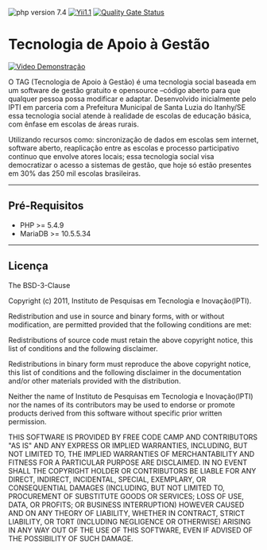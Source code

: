 <!-- [![License](https://img.shields.io/badge/License-BSD%203--Clause-blue.svg)](https://github.com/ipti/br.tag/blame/dev/LICENSE) -->
![php version 7.4](https://badgen.net/badge/PHP/7.4?icon=php&color=7a86b8)
[![Yii1.1](https://img.shields.io/badge/Powered_by-Yii_Framework-green.svg?style=flat)](https://www.yiiframework.com/)
[![Quality Gate Status](https://sonarcloud.io/api/project_badges/measure?project=ipti_br.tag&metric=alert_status)](https://sonarcloud.io/summary/new_code?id=ipti_br.tag)

# Tecnologia de Apoio à Gestão
[![Video Demonstração](https://i.vimeocdn.com/video/485190104-b6a88518e5c4fc2b7357c7db2893a7c8b52cbbe6d37231253bf9d3ac1eec1beb-d_640)](https://vimeo.com/103056664)

 O TAG (Tecnologia de Apoio à Gestão) é uma tecnologia social baseada em um software de gestão gratuito e opensource –código aberto para que qualquer pessoa possa modificar e adaptar.  Desenvolvido inicialmente pelo IPTI em parceria com a Prefeitura Municipal de Santa Luzia do Itanhy/SE essa tecnologia social atende à realidade de escolas de educação básica, com ênfase em escolas de áreas rurais. 

 Utilizando recursos como: sincronização de dados em escolas sem internet, software aberto, reaplicação entre as escolas e processo participativo continuo que envolve atores locais; essa tecnologia social visa democratizar o acesso a sistemas de gestão, que hoje só estão presentes em 30% das 250 mil escolas brasileiras.
***
## Pré-Requisitos
* PHP >= 5.4.9
* MariaDB >= 10.5.5.34

***
## Licença
The BSD-3-Clause

Copyright (c) 2011, Instituto de Pesquisas em Tecnologia e Inovação(IPTI).

Redistribution and use in source and binary forms, with or without modification, are permitted provided that the following conditions are met:

Redistributions of source code must retain the above copyright notice, this list of conditions and the following disclaimer.

Redistributions in binary form must reproduce the above copyright notice, this list of conditions and the following disclaimer in the documentation and/or other materials provided with the distribution.

Neither the name of Instituto de Pesquisas em Tecnologia e Inovação(IPTI) nor the names of its contributors may be used to endorse or promote products derived from this software without specific prior written permission.

THIS SOFTWARE IS PROVIDED BY FREE CODE CAMP AND CONTRIBUTORS "AS IS" AND ANY EXPRESS OR IMPLIED WARRANTIES, INCLUDING, BUT NOT LIMITED TO, THE IMPLIED WARRANTIES OF MERCHANTABILITY AND FITNESS FOR A PARTICULAR PURPOSE ARE DISCLAIMED. IN NO EVENT SHALL THE COPYRIGHT HOLDER OR CONTRIBUTORS BE LIABLE FOR ANY DIRECT, INDIRECT, INCIDENTAL, SPECIAL, EXEMPLARY, OR CONSEQUENTIAL DAMAGES (INCLUDING, BUT NOT LIMITED TO, PROCUREMENT OF SUBSTITUTE GOODS OR SERVICES; LOSS OF USE, DATA, OR PROFITS; OR BUSINESS INTERRUPTION) HOWEVER CAUSED AND ON ANY THEORY OF LIABILITY, WHETHER IN CONTRACT, STRICT LIABILITY, OR TORT (INCLUDING NEGLIGENCE OR OTHERWISE) ARISING IN ANY WAY OUT OF THE USE OF THIS SOFTWARE, EVEN IF ADVISED OF THE POSSIBILITY OF SUCH DAMAGE.
